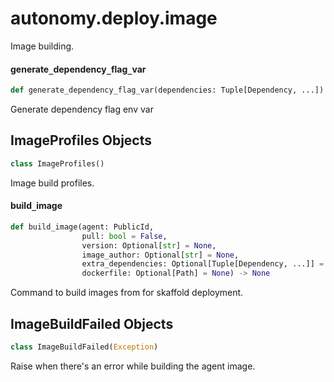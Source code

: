 <a id="autonomy.deploy.image"></a>

# autonomy.deploy.image

Image building.

<a id="autonomy.deploy.image.generate_dependency_flag_var"></a>

#### generate`_`dependency`_`flag`_`var

```python
def generate_dependency_flag_var(dependencies: Tuple[Dependency, ...]) -> str
```

Generate dependency flag env var

<a id="autonomy.deploy.image.ImageProfiles"></a>

## ImageProfiles Objects

```python
class ImageProfiles()
```

Image build profiles.

<a id="autonomy.deploy.image.build_image"></a>

#### build`_`image

```python
def build_image(agent: PublicId,
                pull: bool = False,
                version: Optional[str] = None,
                image_author: Optional[str] = None,
                extra_dependencies: Optional[Tuple[Dependency, ...]] = None,
                dockerfile: Optional[Path] = None) -> None
```

Command to build images from for skaffold deployment.

<a id="autonomy.deploy.image.ImageBuildFailed"></a>

## ImageBuildFailed Objects

```python
class ImageBuildFailed(Exception)
```

Raise when there's an error while building the agent image.

